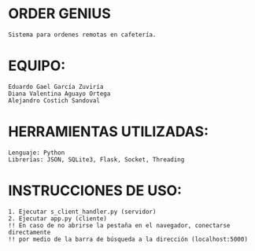 # ORDER GENIUS
    Sistema para ordenes remotas en cafetería.

# EQUIPO:
    Eduardo Gael García Zuviría
    Diana Valentina Aguayo Ortega
    Alejandro Costich Sandoval

# HERRAMIENTAS UTILIZADAS:
    Lenguaje: Python
    Librerías: JSON, SQLite3, Flask, Socket, Threading

# INSTRUCCIONES DE USO:
    1. Ejecutar s_client_handler.py (servidor)
    2. Ejecutar app.py (cliente)
    !! En caso de no abrirse la pestaña en el navegador, conectarse directamente
    !! por medio de la barra de búsqueda a la dirección (localhost:5000)